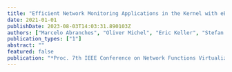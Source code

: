 ```yaml
---
title: "Efficient Network Monitoring Applications in the Kernel with eBPF and XDP"
date: 2021-01-01
publishDate: 2023-08-03T14:03:31.890103Z
authors: ["Marcelo Abranches", "Oliver Michel", "Eric Keller", "Stefan Schmid"]
publication_types: ["1"]
abstract: ""
featured: false
publication: "*Proc. 7th IEEE Conference on Network Functions Virtualization and Software-Defined Networking  (NFV-SDN)*"
---
```


